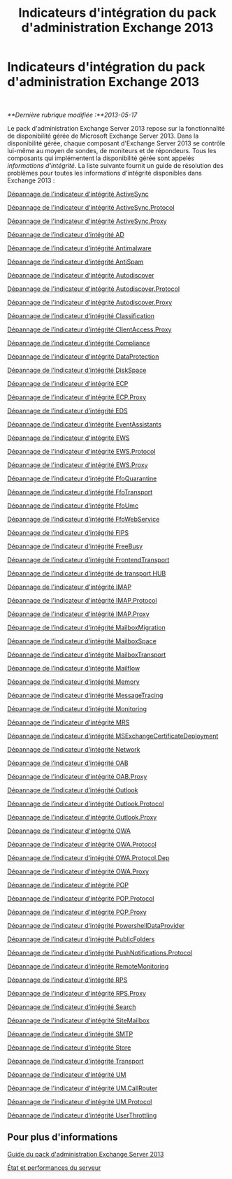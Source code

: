 ﻿---
title: Indicateurs d'intégration du pack d'administration Exchange 2013
TOCTitle: '@NoTitle'
ms:assetid: 3a12acb0-a6b7-4452-9306-a3d000c94a50
ms:mtpsurl: https://technet.microsoft.com/fr-fr/library/Dn195892(v=EXCHG.150)
ms:contentKeyID: 53276465
ms.date: 10/08/2015
mtps_version: v=EXCHG.150
ms.translationtype: HT
---

# Indicateurs d'intégration du pack d'administration Exchange 2013

 

_**Dernière rubrique modifiée :**2013-05-17_

Le pack d'administration Exchange Server 2013 repose sur la fonctionnalité de disponibilité gérée de Microsoft Exchange Server 2013. Dans la disponibilité gérée, chaque composant d'Exchange Server 2013 se contrôle lui-même au moyen de sondes, de moniteurs et de répondeurs. Tous les composants qui implémentent la disponibilité gérée sont appelés *informations d'intégrité*. La liste suivante fournit un guide de résolution des problèmes pour toutes les informations d'intégrité disponibles dans Exchange 2013 :

[Dépannage de l'indicateur d'intégrité ActiveSync](troubleshooting-activesync-health-set.md)

[Dépannage de l'indicateur d'intégrité ActiveSync.Protocol](troubleshooting-activesync-protocol-health-set.md)

[Dépannage de l'indicateur d'intégrité ActiveSync.Proxy](troubleshooting-activesync-proxy-health-set.md)

[Dépannage de l’indicateur d’intégrité AD](troubleshooting-ad-health-set.md)

[Dépannage de l’indicateur d’intégrité Antimalware](troubleshooting-antimalware-health-set.md)

[Dépannage de l’indicateur d’intégrité AntiSpam](troubleshooting-antispam-health-set.md)

[Dépannage de l'indicateur d'intégrité Autodiscover](troubleshooting-autodiscover-health-set.md)

[Dépannage de l'indicateur d'intégrité Autodiscover.Protocol](troubleshooting-autodiscover-protocol-health-set.md)

[Dépannage de l'indicateur d'intégrité Autodiscover.Proxy](troubleshooting-autodiscover-proxy-health-set.md)

[Dépannage de l’indicateur d’intégrité Classification](troubleshooting-classification-health-set.md)

[Dépannage de l’indicateur d’intégrité ClientAccess.Proxy](troubleshooting-clientaccess-proxy-health-set.md)

[Dépannage de l’indicateur d’intégrité Compliance](troubleshooting-compliance-health-set.md)

[Dépannage de l'indicateur d'intégrité DataProtection](troubleshooting-dataprotection-health-set.md)

[Dépannage de l’indicateur d’intégrité DiskSpace](troubleshooting-diskspace-health-set.md)

[Dépannage de l'indicateur d'intégrité ECP](troubleshooting-ecp-health-set.md)

[Dépannage de l'indicateur d'intégrité ECP.Proxy](troubleshooting-ecp-proxy-health-set.md)

[Dépannage de l’indicateur d’intégrité EDS](troubleshooting-eds-health-set.md)

[Dépannage de l’indicateur d’intégrité EventAssistants](troubleshooting-eventassistants-health-set.md)

[Dépannage de l'indicateur d'intégrité EWS](troubleshooting-ews-health-set.md)

[Dépannage de l'indicateur d'intégrité EWS.Protocol](troubleshooting-ews-protocol-health-set.md)

[Dépannage de l'indicateur d'intégrité EWS.Proxy](troubleshooting-ews-proxy-health-set.md)

[Dépannage de l’indicateur d’intégrité FfoQuarantine](troubleshooting-ffoquarantine-health-set.md)

[Dépannage de l’indicateur d’intégrité FfoTransport](troubleshooting-ffotransport-health-set.md)

[Dépannage de l’indicateur d’intégrité FfoUmc](troubleshooting-ffoumc-health-set.md)

[Dépannage de l’indicateur d’intégrité FfoWebService](troubleshooting-ffowebservice-health-set.md)

[Dépannage de l’indicateur d’intégrité FIPS](troubleshooting-fips-health-set.md)

[Dépannage de l’indicateur d’intégrité FreeBusy](troubleshooting-freebusy-health-set.md)

[Dépannage de l’indicateur d’intégrité FrontendTransport](troubleshooting-frontendtransport-health-set.md)

[Dépannage de l’indicateur d’intégrité de transport HUB](troubleshooting-hubtransport-health-set.md)

[Dépannage de l'indicateur d'intégrité IMAP](troubleshooting-imap-health-set.md)

[Dépannage de l'indicateur d'intégrité IMAP.Protocol](troubleshooting-imap-protocol-health-set.md)

[Dépannage de l'indicateur d'intégrité IMAP.Proxy](troubleshooting-imap-proxy-health-set.md)

[Dépannage de l’indicateur d’intégrité MailboxMigration](troubleshooting-mailboxmigration-health-set.md)

[Dépannage de l’indicateur d’intégrité MailboxSpace](troubleshooting-mailboxspace-health-set.md)

[Dépannage de l’indicateur d’intégrité MailboxTransport](troubleshooting-mailboxtransport-health-set.md)

[Dépannage de l’indicateur d’intégrité Mailflow](troubleshooting-mailflow-health-set.md)

[Dépannage de l’indicateur d’intégrité Memory](troubleshooting-memory-health-set.md)

[Dépannage de l’indicateur d’intégrité MessageTracing](troubleshooting-messagetracing-health-set.md)

[Dépannage de l’indicateur d’intégrité Monitoring](troubleshooting-monitoring-health-set.md)

[Dépannage de l'indicateur d'intégrité MRS](troubleshooting-mrs-health-set.md)

[Dépannage de l’indicateur d’intégrité MSExchangeCertificateDeployment](troubleshooting-msexchangecertificatedeployment-health-set.md)

[Dépannage de l’indicateur d’intégrité Network](troubleshooting-network-health-set.md)

[Dépannage de l’indicateur d’intégrité OAB](troubleshooting-oab-health-set.md)

[Dépannage de l'indicateur d'intégrité OAB.Proxy](troubleshooting-oab-proxy-health-set.md)

[Dépannage de l’indicateur d’intégrité Outlook](troubleshooting-outlook-health-set.md)

[Dépannage de l’indicateur d’intégrité Outlook.Protocol](troubleshooting-outlook-protocol-health-set.md)

[Dépannage de l'indicateur d'intégrité Outlook.Proxy](troubleshooting-outlook-proxy-health-set.md)

[Dépannage de l'indicateur d'intégrité OWA](troubleshooting-owa-health-set.md)

[Dépannage de l'indicateur d'intégrité OWA.Protocol](troubleshooting-owa-protocol-health-set.md)

[Dépannage de l’indicateur d’intégrité OWA.Protocol.Dep](troubleshooting-owa-protocol-dep-health-set.md)

[Dépannage de l'indicateur d'intégrité OWA.Proxy](troubleshooting-owa-proxy-health-set.md)

[Dépannage de l'indicateur d'intégrité POP](troubleshooting-pop-health-set.md)

[Dépannage de l'indicateur d'intégrité POP.Protocol](troubleshooting-pop-protocol-health-set.md)

[Dépannage de l'indicateur d'intégrité POP.Proxy](troubleshooting-pop-proxy-health-set.md)

[Dépannage de l’indicateur d’intégrité PowershellDataProvider](troubleshooting-powershelldataprovider-health-set.md)

[Dépannage de l’indicateur d’intégrité PublicFolders](troubleshooting-publicfolders-health-set.md)

[Dépannage de l’indicateur d’intégrité PushNotifications.Protocol](troubleshooting-pushnotifications-protocol-health-set.md)

[Dépannage de l’indicateur d’intégrité RemoteMonitoring](troubleshooting-remotemonitoring-health-set.md)

[Dépannage de l’indicateur d’intégrité RPS](troubleshooting-rps-health-set.md)

[Dépannage de l'indicateur d'intégrité RPS.Proxy](troubleshooting-rps-proxy-health-set.md)

[Dépannage de l’indicateur d’intégrité Search](troubleshooting-search-health-set.md)

[Dépannage de l'indicateur d'intégrité SiteMailbox](troubleshooting-sitemailbox-health-set.md)

[Dépannage de l’indicateur d’intégrité SMTP](troubleshooting-smtp-health-set.md)

[Dépannage de l’indicateur d’intégrité Store](troubleshooting-store-health-set.md)

[Dépannage de l’indicateur d’intégrité Transport](troubleshooting-transport-health-set.md)

[Dépannage de l'indicateur d'intégrité UM](troubleshooting-um-health-set.md)

[Dépannage de l'indicateur d'intégrité UM.CallRouter](troubleshooting-um-callrouter-health-set.md)

[Dépannage de l'indicateur d'intégrité UM.Protocol](troubleshooting-um-protocol-health-set.md)

[Dépannage de l’indicateur d’intégrité UserThrottling](troubleshooting-userthrottling-health-set.md)

## Pour plus d'informations

[Guide du pack d'administration Exchange Server 2013](https://technet.microsoft.com/fr-fr/library/ee758046\(v=exchg.150\))

[État et performances du serveur](https://technet.microsoft.com/fr-fr/library/jj150551\(v=exchg.150\))

